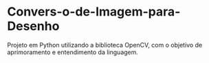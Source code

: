 # Convers-o-de-Imagem-para-Desenho
Projeto em Python utilizando a biblioteca OpenCV, com o objetivo de aprimoramento e entendimento da linguagem.
